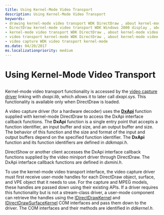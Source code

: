 ```yaml
---
title: Using Kernel-Mode Video Transport
description: Using Kernel-Mode Video Transport
keywords:
- drawing kernel-mode video transport WDK DirectDraw , about kernel-mode video transport
- DirectDraw kernel-mode video transport WDK Windows 2000 display , about kernel-mode video transport
- kernel-mode video transport WDK DirectDraw , about kernel-mode video transport
- video transport kernel-mode WDK DirectDraw , about kernel-mode video transport
- video capture WDK video transport kernel-mode
ms.date: 04/20/2017
ms.localizationpriority: medium
---
```


# Using Kernel-Mode Video Transport


## <span id="ddk_using_kernel_mode_video_transport_gg"></span><span id="DDK_USING_KERNEL_MODE_VIDEO_TRANSPORT_GG"></span>


Kernel-mode video transport functionality is accessed by the [video capture driver](../stream/video-capture-devices.md) linking with *dxapi.lib*, which allows it to later call *dxapi.sys*. This functionality is available only when DirectDraw is loaded.

A video capture driver (for a hardware decoder) uses the [**DxApi**](/windows-hardware/drivers/ddi/dxapi/nf-dxapi-dxapi) function supplied with kernel-mode DirectDraw to access the DxApi interface callback functions. The **DxApi** function is a single entry point that accepts a function identifier, an input buffer and size, and an output buffer and size. The behavior of this function and the size and format of the input and output buffers depend on the specified function identifier. The **DxApi** function and its function identifiers are defined in *ddkmapi.h*.

DirectShow or another client accesses the DxApi interface callback functions supplied by the video miniport driver through DirectDraw. The DxApi interface callback functions are defined in *dxmini.h*.

To use the kernel-mode video transport interface, the video capture driver must first receive user-mode handles for each DirectDraw object, surface, and VPE object that it needs to use. For the capture and MPEG models, these handles are passed down using their existing APIs. If a driver requires this functionality but is not a stream-class driver, a user-mode component can retrieve the handles using the [IDirectDrawKernel](/windows/win32/api/ddkernel/nn-ddkernel-idirectdrawkernel) and [IDirectDrawSurfaceKernel](/windows/win32/api/ddkernel/nn-ddkernel-idirectdrawsurfacekernel) COM interfaces and pass them down to the driver. The COM interfaces and their methods are identified in *ddkernel.h*.

 

